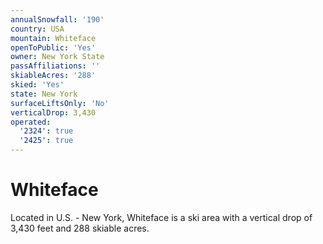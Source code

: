 ```yaml
---
annualSnowfall: '190'
country: USA
mountain: Whiteface
openToPublic: 'Yes'
owner: New York State
passAffiliations: ''
skiableAcres: '288'
skied: 'Yes'
state: New York
surfaceLiftsOnly: 'No'
verticalDrop: 3,430
operated:
  '2324': true
  '2425': true
---
```



# Whiteface

Located in U.S. - New York, Whiteface is a ski area with a vertical drop of 3,430 feet and 288 skiable acres.
